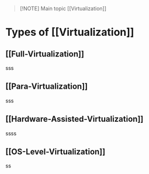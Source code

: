 > [!NOTE] Main topic [[Virtualization]]
# Types of [[Virtualization]]
## [[Full-Virtualization]]
sss
## [[Para-Virtualization]]
sss
## [[Hardware-Assisted-Virtualization]]
ssss
## [[OS-Level-Virtualization]]
ss